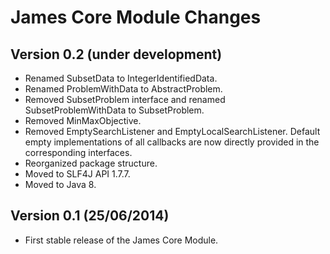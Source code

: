 James Core Module Changes
=========================


Version 0.2 (under development)
-------------------------------

 - Renamed SubsetData to IntegerIdentifiedData.
 - Renamed ProblemWithData to AbstractProblem.
 - Removed SubsetProblem interface and renamed SubsetProblemWithData to SubsetProblem.
 - Removed MinMaxObjective.
 - Removed EmptySearchListener and EmptyLocalSearchListener. Default empty implementations of all callbacks are now directly provided in the corresponding interfaces.
 - Reorganized package structure.
 - Moved to SLF4J API 1.7.7.
 - Moved to Java 8.


Version 0.1 (25/06/2014)
------------------------

 - First stable release of the James Core Module.